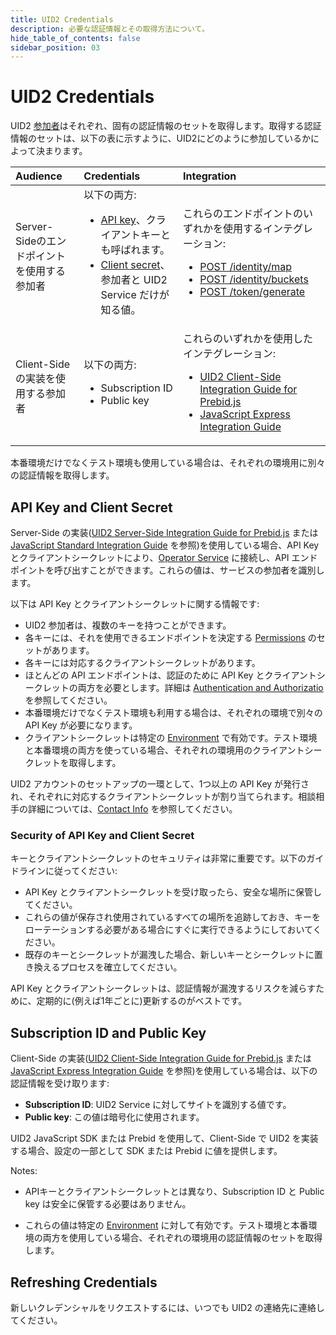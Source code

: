 ```yaml
---
title: UID2 Credentials
description: 必要な認証情報とその取得方法について。
hide_table_of_contents: false
sidebar_position: 03
---
```


# UID2 Credentials

UID2 <a href="/docs/intro#participants">参加者</a>はそれぞれ、固有の認証情報のセットを取得します。取得する認証情報のセットは、以下の表に示すように、UID2にどのように参加しているかによって決まります。


| Audience | Credentials | Integration |
| :--- | :--- | :--- |
| Server-Sideのエンドポイントを使用する参加者 | 以下の両方:<ul><li>[API key](../ref-info/glossary-uid.md#gl-api-key)、クライアントキーとも呼ばれます。</li><li>[Client secret](../ref-info/glossary-uid.md#gl-client-secret)、参加者と UID2 Service だけが知る値。</li></ul> | これらのエンドポイントのいずれかを使用するインテグレーション: <ul><li>[POST&nbsp;/identity/map](../endpoints/post-identity-map.md)</li><li>[POST&nbsp;/identity/buckets](../endpoints/post-identity-buckets.md)</li><li>[POST&nbsp;/token/generate](../endpoints/post-token-generate.md)</li></ul> |
| Client-Side の実装を使用する参加者 | 以下の両方: <ul><li>Subscription ID</li><li>Public key</li></ul> | これらのいずれかを使用したインテグレーション: <ul><li>[UID2 Client-Side Integration Guide for Prebid.js](../guides/integration-prebid-client-side.md)</li><li>[JavaScript Express Integration Guide](../guides/publisher-client-side.md)</li></ul> |

本番環境だけでなくテスト環境も使用している場合は、それぞれの環境用に別々の認証情報を取得します。

<!-- It includes:
* [API Key and Client Secret](#api-key-and-client-secret)
  * [Security of API Key and Client Secret](#security-of-api-key-and-client-secret)
* [Subscription ID and Public Key](#subscription-id-and-public-key)
* [Refreshing Credentials](#refreshing-credentials)
 -->

## API Key and Client Secret

Server-Side の実装([UID2 Server-Side Integration Guide for Prebid.js](../guides/integration-prebid-server-side.md) または [JavaScript Standard Integration Guide](../guides/integration-javascript-standard.md) を参照)を使用している場合、API Key とクライアントシークレットにより、[Operator Service](../ref-info/glossary-uid.md#gl-operator-service) に接続し、API エンドポイントを呼び出すことができます。これらの値は、サービスの参加者を識別します。

以下は API Key とクライアントシークレットに関する情報です:
- UID2 参加者は、複数のキーを持つことができます。
- 各キーには、それを使用できるエンドポイントを決定する [Permissions](gs-permissions.md) のセットがあります。
- 各キーには対応するクライアントシークレットがあります。
- ほとんどの API エンドポイントは、認証のために API Key とクライアントシークレットの両方を必要とします。詳細は [Authentication and Authorizatio](gs-auth.md) を参照してください。
- 本番環境だけでなくテスト環境も利用する場合は、それぞれの環境で別々の API Key が必要になります。
- クライアントシークレットは特定の [Environment](gs-environments.md) で有効です。テスト環境と本番環境の両方を使っている場合、それぞれの環境用のクライアントシークレットを取得します。

UID2 アカウントのセットアップの一環として、1つ以上の API Key が発行され、それぞれに対応するクライアントシークレットが割り当てられます。相談相手の詳細については、[Contact Info](gs-account-setup.md#contact-info) を参照してください。

### Security of API Key and Client Secret

キーとクライアントシークレットのセキュリティは非常に重要です。以下のガイドラインに従ってください:

- API Key とクライアントシークレットを受け取ったら、安全な場所に保管してください。
- これらの値が保存され使用されているすべての場所を追跡しておき、キーをローテーションする必要がある場合にすぐに実行できるようにしておいてください。
- 既存のキーとシークレットが漏洩した場合、新しいキーとシークレットに置き換えるプロセスを確立してください。

API Key とクライアントシークレットは、認証情報が漏洩するリスクを減らすために、定期的に(例えば1年ごとに)更新するのがベストです。

## Subscription ID and Public Key

Client-Side の実装([UID2 Client-Side Integration Guide for Prebid.js](../guides/integration-prebid-client-side.md) または [JavaScript Express Integration Guide](../guides/publisher-client-side.md) を参照)を使用している場合は、以下の認証情報を受け取ります:
- **Subscription ID**: UID2 Service に対してサイトを識別する値です。
- **Public key**: この値は暗号化に使用されます。

UID2 JavaScript SDK または Prebid を使用して、Client-Side で UID2 を実装する場合、設定の一部として SDK または Prebid に値を提供します。

Notes:

- APIキーとクライアントシークレットとは異なり、Subscription ID と Public key 
は安全に保管する必要はありません。

- これらの値は特定の [Environment](gs-environments.md) に対して有効です。テスト環境と本番環境の両方を使用している場合、それぞれの環境用の認証情報のセットを取得します。

## Refreshing Credentials

新しいクレデンシャルをリクエストするには、いつでも UID2 の連絡先に連絡してください。